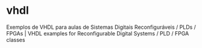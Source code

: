 # vhdl
Exemplos de VHDL para aulas de Sistemas Digitais Reconfiguráveis / PLDs / FPGAs | VHDL examples for Reconfigurable Digital Systems / PLD / FPGA classes
